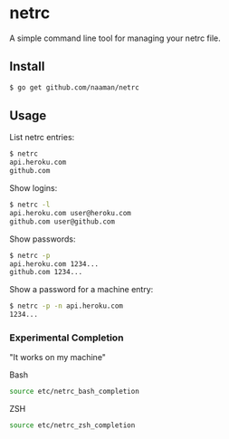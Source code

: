 # netrc
A simple command line tool for managing your netrc file.

## Install

```sh
$ go get github.com/naaman/netrc
```

## Usage

List netrc entries:

```sh
$ netrc
api.heroku.com
github.com
```

Show logins:

```sh
$ netrc -l
api.heroku.com user@heroku.com
github.com user@github.com
```

Show passwords:

```sh
$ netrc -p
api.heroku.com 1234...
github.com 1234...
```

Show a password for a machine entry:

```sh
$ netrc -p -n api.heroku.com
1234...
```

### Experimental Completion

"It works on my machine"

Bash

```sh
source etc/netrc_bash_completion
```

ZSH

```sh
source etc/netrc_zsh_completion
```
